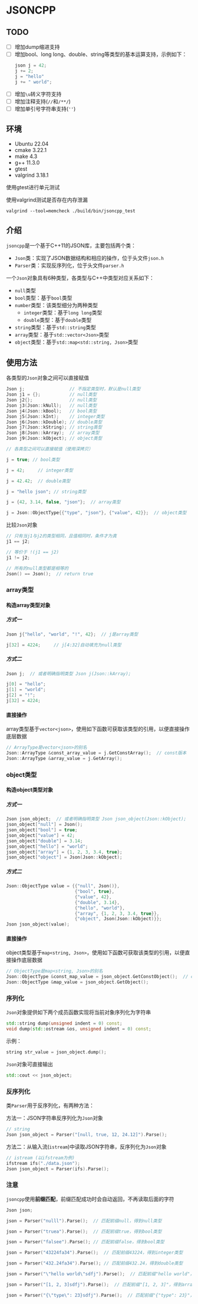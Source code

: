 # JSONCPP

## TODO

- [ ] 增加dump缩进支持
- [ ] 增加bool、long long、double、string等类型的基本运算支持，示例如下：
  ```C++
  json j = 42;
  j += 2;
  j = "hello"
  j += " world";
  ```
- [ ] 增加`\u`转义字符支持
- [ ] 增加注释支持(`//`和`/**/`)
- [ ] 增加单引号字符串支持(`''`)

## 环境

- Ubuntu 22.04
- cmake 3.22.1
- make 4.3
- g++ 11.3.0
- gtest
- valgrind 3.18.1

使用gtest进行单元测试

使用valgrind测试是否存在内存泄漏

```shell
valgrind --tool=memcheck ./build/bin/jsoncpp_test
```

## 介绍

`jsoncpp`是一个基于C++11的JSON库，主要包括两个类：

- `Json`类：实现了JSON数据结构和相应的操作，位于头文件`json.h`
- `Parser`类：实现反序列化，位于头文件`parser.h`

一个`Json`对象具有6种类型，各类型与C++中类型对应关系如下：

- `null`类型
- `bool`类型：基于`bool`类型
- `number`类型：该类型细分为两种类型
  - `integer`类型：基于`long long`类型
  - `double`类型：基于`double`类型
- `string`类型：基于`std::string`类型
- `array`类型：基于`std::vector<Json>`类型
- `object`类型：基于`std::map<std::string, Json>`类型

## 使用方法

各类型的`Json`对象之间可以直接赋值

```C++
Json j;                 // 不指定类型时，默认是null类型
Json j1 = {};           // null类型
Json j2{};              // null类型
Json j3(Json::kNull);   // null类型
Json j4(Json::kBool);   // bool类型
Json j5(Json::kInt);    // integer类型
Json j6(Json::kDouble); // double类型
Json j7(Json::kString); // string类型
Json j8(Json::kArray);  // array类型
Json j9(Json::kObject); // object类型

// 各类型之间可以直接赋值（使用深拷贝）

j = true; // bool类型 

j = 42;     // integer类型

j = 42.42;  // double类型

j = "hello json"; // string类型

j = {42, 3.14, false, "json"};  // array类型

j = Json::ObjectType{{"type", "json"}, {"value", 42}};  // object类型
```

比较`Json`对象

```C++
// 只有当j1与j2的类型相同，且值相同时，条件才为真
j1 == j2;

// 等价于 !(j1 == j2)
j1 != j2;

// 所有的null类型都是相等的
Json() == Json();  // return true
```

### array类型

#### 构造array类型对象

##### 方式一

```C++
Json j{"hello", "world", "!", 42};  // j是array类型

j[32] = 4224;     // j[4:32]自动填充为null类型
```

##### 方式二

```C++
Json j;  // 或者明确指明类型 Json j(Json::kArray);

j[0] = "hello";
j[1] = "world";
j[2] = "!";
j[32] = 4224;
```

#### 直接操作

array类型基于`vector<json>`，使用如下函数可获取该类型的引用，以便直接操作底层数据

```C++
// ArrayType是vector<json>的别名
Json::ArrayType &const_array_value = j.GetConstArray();  // const版本
Json::ArrayType &array_value = j.GetArray();
```

### object类型

#### 构造object类型对象

##### 方式一

```C++
Json json_object;  // 或者明确指明类型 Json json_object(Json::kObject);
json_object["null"] = Json();
json_object["bool"] = true;
json_object["value"] = 42;
json_object["double"] = 3.14;
json_object["hello"] = "world";
json_object["array"] = {1, 2, 3, 3.4, true};
json_object["object"] = Json(Json::kObject);
```

##### 方式二

```C++
Json::ObjectType value = {{"null", Json()},
                          {"bool", true},
                          {"value", 42},
                          {"double", 3.14},
                          {"hello", "world"},
                          {"array", {1, 2, 3, 3.4, true}},
                          {"object", Json(Json::kObject)}};
Json json_object(value);
```

#### 直接操作

object类型基于`map<string, Json>`，使用如下函数可获取该类型的引用，以便直接操作底层数据

```C++
// ObjectType是map<string, Json>的别名
Json::ObjectType &const_map_value = json_object.GetConstObject();  // const版本
Json::ObjectType &map_value = json_object.GetObject();
```

### 序列化

`Json`对象提供如下两个成员函数实现将当前对象序列化为字符串

```C++
std::string dump(unsigned indent = 0) const;
void dump(std::ostream &os, unsigned indent = 0) const;
```

示例：

```C++
string str_value = json_object.dump();
```

`Json`对象可直接输出

```C++
std::cout << json_object;
```

### 反序列化

类`Parser`用于反序列化，有两种方法：

方法一：JSON字符串反序列化为`Json`对象

```C++
// string
Json json_object = Parser("[null, true, 12, 24.12]").Parse();
```

方法二：从输入流(`istream`)中读取JSON字符串，反序列化为`Json`对象

```C++
// istream (以ifstream为例)
ifstream ifs("./data.json");
Json json_object = Parser(ifs).Parse();
```

### 注意

`jsoncpp`使用**前缀匹配**，前缀匹配成功时会自动返回，不再读取后面的字符

```C++
Json json;

json = Parser("nulll").Parse();  // 匹配前缀null，得到null类型

json = Parser("truea").Parse();  // 匹配前缀true，得到bool类型

json = Parser("falsee").Parse(); // 匹配前缀false，得到bool类型

json = Parser("43224fa34").Parse();  // 匹配前缀43224，得到integer类型

json = Parser("432.24fa34").Parse(); // 匹配前缀432.24，得到double类型

json = Parser("\"hello world\"sdfj").Parse();  // 匹配前缀"hello world"，得到string类型

json = Parser("[1, 2, 3]sdfj").Parse();  // 匹配前缀"[1, 2, 3]"，得到array类型

json = Parser("{\"type\": 23}sdfj").Parse();  // 匹配前缀"{"type": 23}"，得到object类型
```
